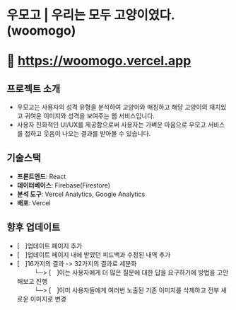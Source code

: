 # 우모고 | 우리는 모두 고양이였다. (woomogo)<br/><br/>🔗 https://woomogo.vercel.app

## 프로젝트 소개
- 우모고는 사용자의 성격 유형을 분석하여 고양이와 매칭하고 해당 고양이의 재치있고 귀여운 이미지와 성격을 보여주는 웹 서비스입니다.
- 사용자 친화적인 UI/UX를 제공함으로써 사용자는 가벼운 마음으로 우모고 서비스를 접하고 웃음이 나오는 결과를 받아볼 수 있습니다.

## 기술스택
- **프론트엔드**: React
- **데이터베이스**: Firebase(Firestore)
- **분석 도구**: Vercel Analytics, Google Analytics
- **배포**: Vercel
  
## 향후 업데이트
- [ㅤ]업데이트 페이지 추가
- [ㅤ]업데이트 페이지 내에 받았던 피드백과 수정된 내역 추가
- [ㅤ]16가지의 결과 -> 32가지의 결과로 세분화<br/>
ㅤㅤㅤ└─> [ㅤ]이는 사용자에게 더 많은 질문에 대한 답을 요구하기에 방법을 고안해보고 진행<br/>
ㅤㅤㅤ└─> [ㅤ]이미 사용자들에게 여러번 노출된 기존 이미지를 삭제하고 전부 새로운 이미지로 변경
